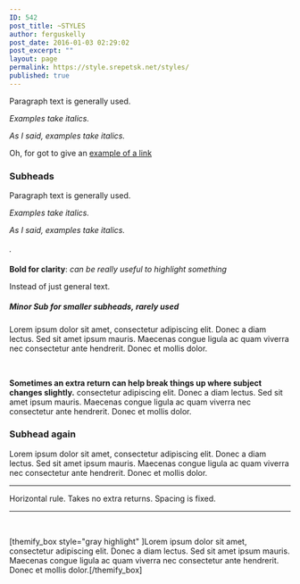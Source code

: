 ```yaml
---
ID: 542
post_title: ~STYLES
author: ferguskelly
post_date: 2016-01-03 02:29:02
post_excerpt: ""
layout: page
permalink: https://style.srepetsk.net/styles/
published: true
---
```

Paragraph text is generally used.

<em>Examples take italics.</em>

<em>As I said, examples take italics.</em>

Oh, for got to give an <a href="https://style.srepetsk.net/styles/">example of a link</a>
<h3>Subheads</h3>
Paragraph text is generally used.

<em>Examples take italics.</em>

<em>As I said, examples take italics.</em>

<em style="line-height: 1.75;">.</em>

<strong>Bold for clarity</strong>: <em>can be really useful to highlight something</em>

Instead of just general text.
<h5>Minor Sub for smaller subheads, rarely used</h5>
Lorem ipsum dolor sit amet, consectetur adipiscing elit. Donec a diam lectus. Sed sit amet ipsum mauris. Maecenas congue ligula ac quam viverra nec consectetur ante hendrerit. Donec et mollis dolor.

&nbsp;

<strong>Sometimes an extra return can help break things up where subject changes slightly.</strong> consectetur adipiscing elit. Donec a diam lectus. Sed sit amet ipsum mauris. Maecenas congue ligula ac quam viverra nec consectetur ante hendrerit. Donec et mollis dolor.
<h3>Subhead again</h3>
Lorem ipsum dolor sit amet, consectetur adipiscing elit. Donec a diam lectus. Sed sit amet ipsum mauris. Maecenas congue ligula ac quam viverra nec consectetur ante hendrerit. Donec et mollis dolor.

<hr />

Horizontal rule. Takes no extra returns. Spacing is fixed.

<hr />

&nbsp;

[themify_box style="gray highlight" ]Lorem ipsum dolor sit amet, consectetur adipiscing elit. Donec a diam lectus. Sed sit amet ipsum mauris. Maecenas congue ligula ac quam viverra nec consectetur ante hendrerit. Donec et mollis dolor.[/themify_box]

&nbsp;